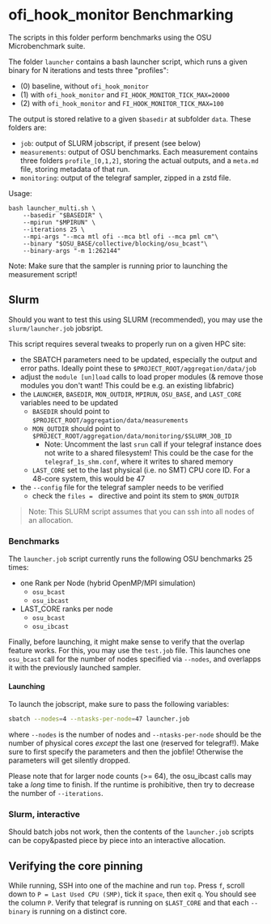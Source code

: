 # ofi_hook_monitor Benchmarking

The scripts in this folder perform benchmarks using the OSU Microbenchmark suite.

The folder `launcher` contains a bash launcher script, which runs a given binary for N iterations and tests three "profiles":

- (0) baseline, without `ofi_hook_monitor`
- (1) with `ofi_hook_monitor` and `FI_HOOK_MONITOR_TICK_MAX=20000`
- (2) with `ofi_hook_monitor` and `FI_HOOK_MONITOR_TICK_MAX=100`

The output is stored relative to a given `$basedir` at subfolder `data`. These folders are:

- `job`: output of SLURM jobscript, if present (see below)
- `measurements`: output of OSU benchmarks. Each measurement contains three folders `profile_[0,1,2]`, storing the actual outputs, and a `meta.md` file, storing metadata of that run.
- `monitoring`: output of the telegraf sampler, zipped in a zstd file.

Usage: 

```shell
bash launcher_multi.sh \
	--basedir "$BASEDIR" \
	--mpirun "$MPIRUN" \
    --iterations 25 \
    --mpi-args "--mca mtl ofi --mca btl ofi --mca pml cm"\
    --binary "$OSU_BASE/collective/blocking/osu_bcast"\
    --binary-args "-m 1:262144"
```

Note: Make sure that the sampler is running prior to launching the measurement script!

## Slurm

Should you want to test this using SLURM (recommended), you may use the `slurm/launcher.job` jobsript.

This script requires several tweaks to properly run on a given HPC site:

- the SBATCH parameters need to be updated, especially the output and error paths. Ideally point these to `$PROJECT_ROOT/aggregation/data/job`
- adjust the `module [un]load` calls to load proper modules (& remove those modules you don't want! This could be e.g. an existing libfabric)
- the `LAUNCHER`, `BASEDIR`, `MON_OUTDIR`, `MPIRUN`, `OSU_BASE`, and `LAST_CORE` variables need to be updated
	- `BASEDIR` should point to `$PROJECT_ROOT/aggregation/data/measurements`
	- `MON_OUTDIR` should point to `$PROJECT_ROOT/aggregation/data/monitoring/$SLURM_JOB_ID`
		- Note: Uncomment the last `srun` call if your telegraf instance does not write to a shared filesystem! This could be the case for the `telegraf_1s_shm.conf`, where it writes to shared memory
	- `LAST_CORE` set to the last physical (i.e. no SMT) CPU core ID. For a 48-core system, this would be 47
- the `--config` file for the telegraf sampler needs to be verified
	- check the `files = ` directive and point its stem to `$MON_OUTDIR`

> Note: This SLURM script assumes that you can ssh into all nodes of an allocation.

### Benchmarks

The `launcher.job` script currently runs the following OSU benchmarks 25 times:
- one Rank per Node (hybrid OpenMP/MPI simulation)
	- `osu_bcast`
	- `osu_ibcast`
- LAST_CORE ranks per node
	- `osu_bcast`
	- `osu_ibcast`


Finally, before launching, it might make sense to verify that the overlap feature works. For this, you may use the `test.job` file.
This launches one `osu_bcast` call for the number of nodes specified via `--nodes`, and overlapps it with the previously launched sampler. 

#### Launching

To launch the jobscript, make sure to pass the following variables:
```bash
sbatch --nodes=4 --ntasks-per-node=47 launcher.job
```
where `--nodes` is the number of nodes and `--ntasks-per-node` should be the number of physical cores _except_ the last one (reserved for telegraf!).
Make sure to first specify the parameters and then the jobfile! Otherwise the parameters will get silently dropped.


Please note that for larger node counts (>= 64), the osu_ibcast calls may take a _long_ time to finish. If the runtime is prohibitive, then try to decrease the number of `--iterations`.

### Slurm, interactive

Should batch jobs not work, then the contents of the `launcher.job` scripts can be copy&pasted piece by piece into an interactive allocation.

## Verifying the core pinning
While running, SSH into one of the machine and run `top`. Press `f`, scroll down to `P = Last Used CPU (SMP)`, tick it `space`, then exit `q`. You should see the column `P`. Verify that telegraf is running on `$LAST_CORE` and that each `--binary` is running on a distinct core.